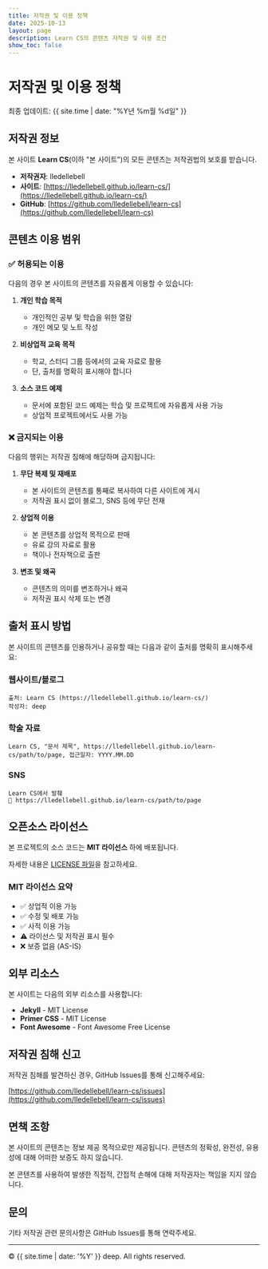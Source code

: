 ```yaml
---
title: 저작권 및 이용 정책
date: 2025-10-13
layout: page
description: Learn CS의 콘텐츠 저작권 및 이용 조건
show_toc: false
---
```

# 저작권 및 이용 정책

최종 업데이트: {{ site.time | date: "%Y년 %m월 %d일" }}

## 저작권 정보

본 사이트 **Learn CS**(이하 "본 사이트")의 모든 콘텐츠는 저작권법의 보호를 받습니다.

- **저작권자**: lledellebell
- **사이트**: [https://lledellebell.github.io/learn-cs/](https://lledellebell.github.io/learn-cs/)
- **GitHub**: [https://github.com/lledellebell/learn-cs](https://github.com/lledellebell/learn-cs)

## 콘텐츠 이용 범위

### ✅ 허용되는 이용

다음의 경우 본 사이트의 콘텐츠를 자유롭게 이용할 수 있습니다:

1. **개인 학습 목적**
   - 개인적인 공부 및 학습을 위한 열람
   - 개인 메모 및 노트 작성

2. **비상업적 교육 목적**
   - 학교, 스터디 그룹 등에서의 교육 자료로 활용
   - 단, 출처를 명확히 표시해야 합니다

3. **소스 코드 예제**
   - 문서에 포함된 코드 예제는 학습 및 프로젝트에 자유롭게 사용 가능
   - 상업적 프로젝트에서도 사용 가능

### ❌ 금지되는 이용

다음의 행위는 저작권 침해에 해당하며 금지됩니다:

1. **무단 복제 및 재배포**
   - 본 사이트의 콘텐츠를 통째로 복사하여 다른 사이트에 게시
   - 저작권 표시 없이 블로그, SNS 등에 무단 전재

2. **상업적 이용**
   - 본 콘텐츠를 상업적 목적으로 판매
   - 유료 강의 자료로 활용
   - 책이나 전자책으로 출판

3. **변조 및 왜곡**
   - 콘텐츠의 의미를 변조하거나 왜곡
   - 저작권 표시 삭제 또는 변경

## 출처 표시 방법

본 사이트의 콘텐츠를 인용하거나 공유할 때는 다음과 같이 출처를 명확히 표시해주세요:

### 웹사이트/블로그

```
출처: Learn CS (https://lledellebell.github.io/learn-cs/)
작성자: deep
```

### 학술 자료

```
Learn CS, "문서 제목", https://lledellebell.github.io/learn-cs/path/to/page, 접근일자: YYYY.MM.DD
```

### SNS

```
Learn CS에서 발췌
🔗 https://lledellebell.github.io/learn-cs/path/to/page
```

## 오픈소스 라이선스

본 프로젝트의 소스 코드는 **MIT 라이선스** 하에 배포됩니다.

자세한 내용은 [LICENSE 파일](https://github.com/lledellebell/learn-cs/blob/master/LICENSE)을 참고하세요.

### MIT 라이선스 요약

- ✅ 상업적 이용 가능
- ✅ 수정 및 배포 가능
- ✅ 사적 이용 가능
- ⚠️ 라이선스 및 저작권 표시 필수
- ❌ 보증 없음 (AS-IS)

## 외부 리소스

본 사이트는 다음의 외부 리소스를 사용합니다:

- **Jekyll** - MIT License
- **Primer CSS** - MIT License
- **Font Awesome** - Font Awesome Free License

## 저작권 침해 신고

저작권 침해를 발견하신 경우, GitHub Issues를 통해 신고해주세요:

[https://github.com/lledellebell/learn-cs/issues](https://github.com/lledellebell/learn-cs/issues)

## 면책 조항

본 사이트의 콘텐츠는 정보 제공 목적으로만 제공됩니다. 콘텐츠의 정확성, 완전성, 유용성에 대해 어떠한 보증도 하지 않습니다.

본 콘텐츠를 사용하여 발생한 직접적, 간접적 손해에 대해 저작권자는 책임을 지지 않습니다.

## 문의

기타 저작권 관련 문의사항은 GitHub Issues를 통해 연락주세요.

---

© {{ site.time | date: '%Y' }} deep. All rights reserved.
